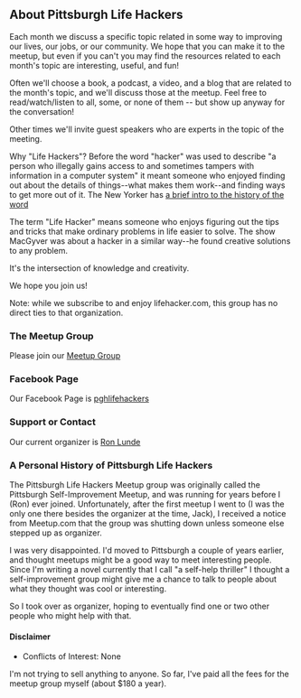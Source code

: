 ## About Pittsburgh Life Hackers

Each month we discuss a specific topic related in some way to improving our lives, our jobs, or our community. We hope that you can make it to the meetup, but even if you can't you may find the resources related to each month's topic are interesting, useful, and fun!

Often we'll choose a book, a podcast, a video, and a blog that are related to the month's topic, and we'll discuss those at the meetup. Feel free to read/watch/listen to all, some, or none of them -- but show up anyway for the conversation!

Other times we'll invite guest speakers who are experts in the topic of the meeting.

Why "Life Hackers"? Before the word "hacker" was used to describe "a person who illegally gains access to and sometimes tampers with information in a computer system" it meant someone who enjoyed finding out about the details of things--what makes them work--and finding ways to get more out of it. The New Yorker has [a brief intro to the history of the word](https://www.newyorker.com/tech/elements/a-short-history-of-hack)

The term "Life Hacker" means someone who enjoys figuring out the tips and tricks that make ordinary problems in life easier to solve. The show MacGyver was about a hacker in a similar way--he found creative solutions to any problem.

It's the intersection of knowledge and creativity.

We hope you join us!

Note: while we subscribe to and enjoy lifehacker.com, this group has no direct ties to that organization.

### The Meetup Group

Please join our [Meetup Group](https://www.meetup.com/Pittsburgh-Life-Hackers-Meetup/)

### Facebook Page

Our Facebook Page is [pghlifehackers](https://www.facebook.com/pghlifehackers/)

### Support or Contact

Our current organizer is [Ron Lunde](rlunde+pghlh@gmail.com)

### A Personal History of Pittsburgh Life Hackers

The Pittsburgh Life Hackers Meetup group was originally called the Pittsburgh Self-Improvement Meetup, and was running for years before I (Ron) ever joined. Unfortunately, after the first meetup I went to (I was the only one there besides the organizer at the time, Jack), I received a notice from Meetup.com that the group was shutting down unless someone else stepped up as organizer.

I was very disappointed. I'd moved to Pittsburgh a couple of years earlier, and thought
meetups might be a good way to meet interesting people. Since I'm writing a novel currently
that I call "a self-help thriller" I thought a self-improvement group might give me a chance to talk to people about what they thought was cool or interesting.

So I took over as organizer, hoping to eventually find one or two other people who might help with that.

#### Disclaimer

- Conflicts of Interest: None

I'm not trying to sell anything to anyone. So far, I've paid all the fees for the meetup group myself (about $180 a year).
